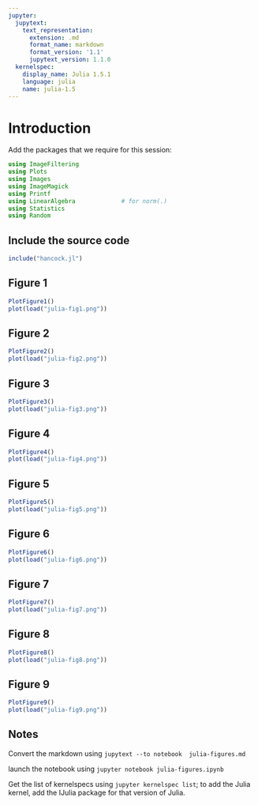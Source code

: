 ```yaml
---
jupyter:
  jupytext:
    text_representation:
      extension: .md
      format_name: markdown
      format_version: '1.1'
      jupytext_version: 1.1.0
  kernelspec:
    display_name: Julia 1.5.1
    language: julia
    name: julia-1.5
---
```



# Introduction

Add the packages that we require for this session:

```julia
using ImageFiltering
using Plots
using Images
using ImageMagick
using Printf
using LinearAlgebra             # for norm(.)
using Statistics
using Random
```



## Include the source code

```julia
include("hancock.jl")
```



## Figure 1

```julia
PlotFigure1()
plot(load("julia-fig1.png"))
```

## Figure 2


```julia
PlotFigure2()
plot(load("julia-fig2.png"))
```

## Figure 3


```julia
PlotFigure3()
plot(load("julia-fig3.png"))
```



## Figure 4


```julia
PlotFigure4()
plot(load("julia-fig4.png"))
```

## Figure 5


```julia
PlotFigure5()
plot(load("julia-fig5.png"))
```

## Figure 6


```julia
PlotFigure6()
plot(load("julia-fig6.png"))
```

## Figure 7


```julia
PlotFigure7()
plot(load("julia-fig7.png"))
```

## Figure 8


```julia
PlotFigure8()
plot(load("julia-fig8.png"))
```

## Figure 9


```julia
PlotFigure9()
plot(load("julia-fig9.png"))
```

## Notes

Convert the markdown using `jupytext --to notebook  julia-figures.md`

launch the notebook using `jupyter notebook julia-figures.ipynb`

Get the list of kernelspecs using `jupyter kernelspec list`; to add
the Julia kernel, add the IJulia package for that version of Julia.


